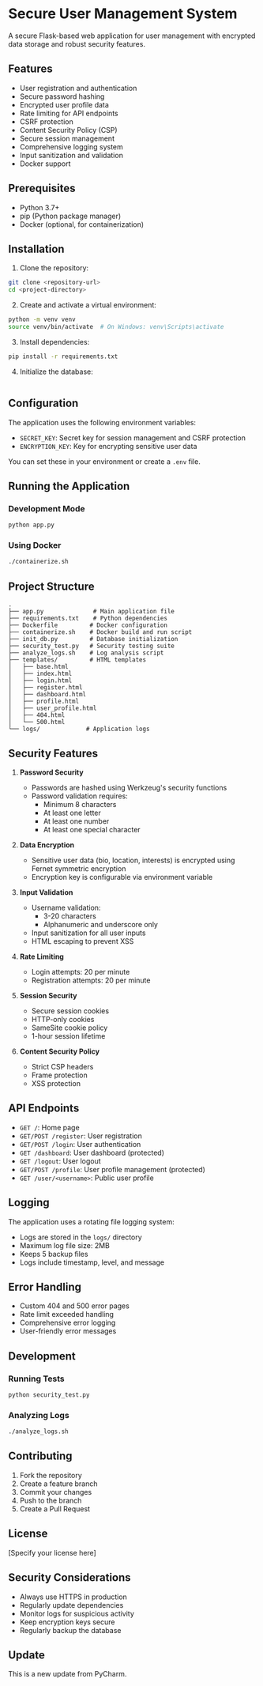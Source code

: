 # Secure User Management System

A secure Flask-based web application for user management with encrypted data storage and robust security features.

## Features

- User registration and authentication
- Secure password hashing
- Encrypted user profile data
- Rate limiting for API endpoints
- CSRF protection
- Content Security Policy (CSP)
- Secure session management
- Comprehensive logging system
- Input sanitization and validation
- Docker support

## Prerequisites

- Python 3.7+
- pip (Python package manager)
- Docker (optional, for containerization)

## Installation

1. Clone the repository:
```bash
git clone <repository-url>
cd <project-directory>
```

2. Create and activate a virtual environment:
```bash
python -m venv venv
source venv/bin/activate  # On Windows: venv\Scripts\activate
```

3. Install dependencies:
```bash
pip install -r requirements.txt
```

4. Initialize the database:
```bash
```

## Configuration

The application uses the following environment variables:

- `SECRET_KEY`: Secret key for session management and CSRF protection
- `ENCRYPTION_KEY`: Key for encrypting sensitive user data

You can set these in your environment or create a `.env` file.

## Running the Application

### Development Mode
```bash
python app.py
```

### Using Docker
```bash
./containerize.sh
```

## Project Structure

```
.
├── app.py              # Main application file
├── requirements.txt    # Python dependencies
├── Dockerfile         # Docker configuration
├── containerize.sh    # Docker build and run script
├── init_db.py         # Database initialization
├── security_test.py   # Security testing suite
├── analyze_logs.sh    # Log analysis script
├── templates/         # HTML templates
│   ├── base.html
│   ├── index.html
│   ├── login.html
│   ├── register.html
│   ├── dashboard.html
│   ├── profile.html
│   ├── user_profile.html
│   ├── 404.html
│   └── 500.html
└── logs/             # Application logs
```

## Security Features

1. **Password Security**
   - Passwords are hashed using Werkzeug's security functions
   - Password validation requires:
     - Minimum 8 characters
     - At least one letter
     - At least one number
     - At least one special character

2. **Data Encryption**
   - Sensitive user data (bio, location, interests) is encrypted using Fernet symmetric encryption
   - Encryption key is configurable via environment variable

3. **Input Validation**
   - Username validation:
     - 3-20 characters
     - Alphanumeric and underscore only
   - Input sanitization for all user inputs
   - HTML escaping to prevent XSS

4. **Rate Limiting**
   - Login attempts: 20 per minute
   - Registration attempts: 20 per minute

5. **Session Security**
   - Secure session cookies
   - HTTP-only cookies
   - SameSite cookie policy
   - 1-hour session lifetime

6. **Content Security Policy**
   - Strict CSP headers
   - Frame protection
   - XSS protection

## API Endpoints

- `GET /`: Home page
- `GET/POST /register`: User registration
- `GET/POST /login`: User authentication
- `GET /dashboard`: User dashboard (protected)
- `GET /logout`: User logout
- `GET/POST /profile`: User profile management (protected)
- `GET /user/<username>`: Public user profile

## Logging

The application uses a rotating file logging system:
- Logs are stored in the `logs/` directory
- Maximum log file size: 2MB
- Keeps 5 backup files
- Logs include timestamp, level, and message

## Error Handling

- Custom 404 and 500 error pages
- Rate limit exceeded handling
- Comprehensive error logging
- User-friendly error messages

## Development

### Running Tests
```bash
python security_test.py
```

### Analyzing Logs
```bash
./analyze_logs.sh
```

## Contributing

1. Fork the repository
2. Create a feature branch
3. Commit your changes
4. Push to the branch
5. Create a Pull Request

## License

[Specify your license here]

## Security Considerations

- Always use HTTPS in production
- Regularly update dependencies
- Monitor logs for suspicious activity
- Keep encryption keys secure
- Regularly backup the database 

## Update
This is a new update from PyCharm.

